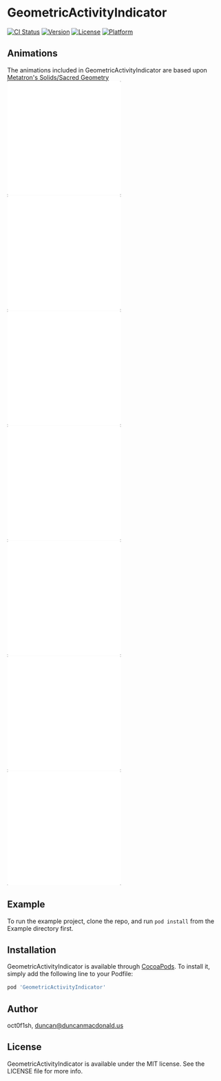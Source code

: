 # GeometricActivityIndicator

[![CI Status](https://img.shields.io/travis/oct0f1sh/GeometricActivityIndicator.svg?style=flat)](https://travis-ci.org/oct0f1sh/GeometricActivityIndicator)
[![Version](https://img.shields.io/cocoapods/v/GeometricActivityIndicator.svg?style=flat)](https://cocoapods.org/pods/GeometricActivityIndicator)
[![License](https://img.shields.io/cocoapods/l/GeometricActivityIndicator.svg?style=flat)](https://cocoapods.org/pods/GeometricActivityIndicator)
[![Platform](https://img.shields.io/cocoapods/p/GeometricActivityIndicator.svg?style=flat)](https://cocoapods.org/pods/GeometricActivityIndicator)

## Animations

The animations included in GeometricActivityIndicator are based upon [Metatron's Solids/Sacred Geometry](http://3rddimension.online.fr/metatron_cube.htm)
![shape 1](ReadmeAssets/shape1.gif "Shape 1") ![shape 2](ReadmeAssets/shape2.gif "Shape 2") ![shape 3](ReadmeAssets/shape3.gif "Shape 3")
![shape 4](ReadmeAssets/shape4.gif "Shape 4") ![shape 5](ReadmeAssets/shape5.gif "Shape 5") ![shape 6](ReadmeAssets/shape6.gif "Shape 6") ![shape 7](ReadmeAssets/shape7.gif "Shape 7")


## Example

To run the example project, clone the repo, and run `pod install` from the Example directory first.

## Installation

GeometricActivityIndicator is available through [CocoaPods](https://cocoapods.org). To install
it, simply add the following line to your Podfile:

```ruby
pod 'GeometricActivityIndicator'
```

## Author

oct0f1sh, duncan@duncanmacdonald.us

## License

GeometricActivityIndicator is available under the MIT license. See the LICENSE file for more info.
